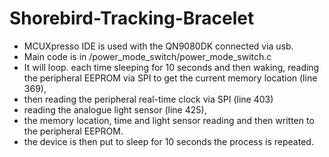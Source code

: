 # Shorebird-Tracking-Bracelet
* MCUXpresso IDE is used with the QN9080DK connected via usb.
* Main code is in /power_mode_switch/power_mode_switch.c
* It will loop. each time sleeping for 10 seconds and then waking, reading the peripheral EEPROM via SPI to get the current memory location (line 369),
* then reading the peripheral real-time clock via SPI (line 403)
* reading the analogue light sensor (line 425),
* the memory location, time and light sensor reading and then written to the peripheral EEPROM.
* the device is then put to sleep for 10 seconds the process is repeated.
